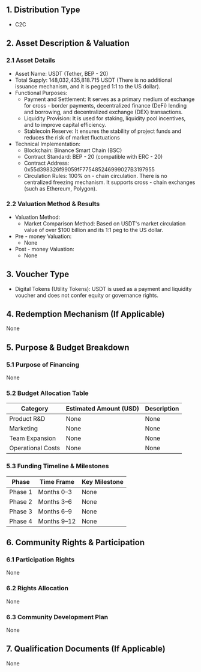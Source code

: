 ## 1. Distribution Type
- C2C

## 2. Asset Description & Valuation
### 2.1 Asset Details
- Asset Name: USDT (Tether, BEP - 20)
- Total Supply: 148,032,435,818.715 USDT (There is no additional  issuance mechanism, and it is pegged 1:1 to the US dollar).
- Functional Purposes:
    - Payment and Settlement: It serves as a primary medium of exchange for cross - border payments, decentralized finance (DeFi) lending and borrowing, and decentralized exchange (DEX) transactions.
    - Liquidity Provision: It is used for staking, liquidity pool incentives, and to improve capital efficiency.
    - Stablecoin Reserve: It ensures the stability of project funds and reduces the risk of market fluctuations
- Technical Implementation: 
    - Blockchain: Binance Smart Chain (BSC)
    - Contract Standard: BEP - 20 (compatible with ERC - 20)
    - Contract Address: 0x55d398326f99059fF775485246999027B3197955
    - Circulation Rules: 100% on - chain circulation. There is no centralized freezing mechanism. It supports cross - chain exchanges (such as Ethereum, Polygon).

### 2.2 Valuation Method & Results
- Valuation Method:
    - Market Comparison Method: Based on USDT's market circulation value of over $100 billion and its 1:1 peg to the US dollar.
- Pre - money Valuation:
    - None
- Post - money Valuation:
    - None

## 3. Voucher Type
- Digital Tokens (Utility Tokens): USDT is used as a payment and liquidity voucher and does not confer equity or governance rights.

## 4. Redemption Mechanism (If Applicable)
None

## 5. Purpose & Budget Breakdown
### 5.1 Purpose of Financing
None

### 5.2 Budget Allocation Table
| Category | Estimated Amount (USD) | Description |
| ---- | ---- | ---- |
| Product R&D | None | None |
| Marketing | None | None |
| Team Expansion | None | None |
| Operational Costs | None | None |

### 5.3 Funding Timeline & Milestones
| Phase | Time Frame | Key Milestone |
| ---- | ---- | ---- |
| Phase 1 | Months 0–3 | None |
| Phase 2 | Months 3–6 | None |
| Phase 3 | Months 6–9 | None |
| Phase 4 | Months 9–12 | None |

## 6. Community Rights & Participation
### 6.1 Participation Rights
None

### 6.2 Rights Allocation
None

### 6.3 Community Development Plan
None

## 7. Qualification Documents (If Applicable)
None
